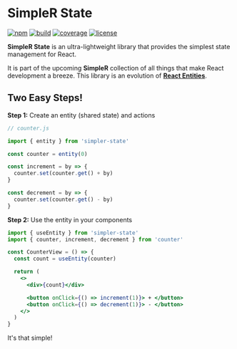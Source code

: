# SimpleR State

[![npm](https://img.shields.io/npm/v/simpler-state)](https://www.npmjs.com/package/simpler-state)
[![build](https://img.shields.io/travis/arnelenero/simpler-state)](https://travis-ci.org/github/arnelenero/simpler-state)
[![coverage](https://img.shields.io/coveralls/github/arnelenero/simpler-state)](https://coveralls.io/github/arnelenero/simpler-state)
[![license](https://img.shields.io/github/license/arnelenero/simpler-state)](https://opensource.org/licenses/MIT)

__SimpleR State__ is an ultra-lightweight library that provides the simplest state management for React.

It is part of the upcoming __SimpleR__ collection of all things that make React development a breeze. This library is an evolution of [__React Entities__](https://github.com/arnelenero/react-entities).

## Two Easy Steps!

__Step 1:__ Create an entity (shared state) and actions

```js
// counter.js

import { entity } from 'simpler-state'

const counter = entity(0)

const increment = by => {
  counter.set(counter.get() + by)
}

const decrement = by => {
  counter.set(counter.get() - by)
}
```

__Step 2:__ Use the entity in your components

```jsx
import { useEntity } from 'simpler-state'
import { counter, increment, decrement } from 'counter'

const CounterView = () => {
  const count = useEntity(counter)

  return (
    <>
      <div>{count}</div>

      <button onClick={() => increment(1)}> + </button> 
      <button onClick={() => decrement(1)}> - </button>
    </>
  )
}
```

It's that simple! 